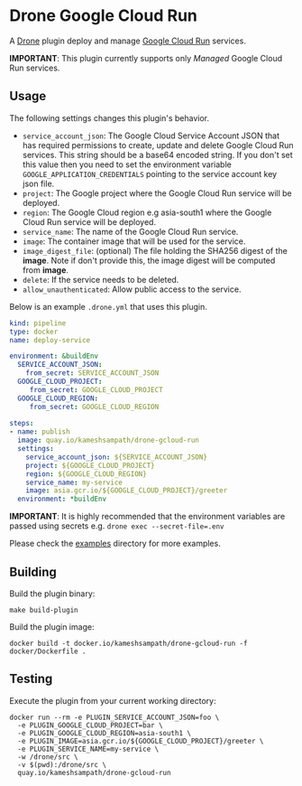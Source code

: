 # Drone Google Cloud Run

A [Drone](https://drone.io) plugin deploy and manage [Google Cloud Run](https://cloud.google.com/run/) services.

__IMPORTANT__: This plugin currently supports only *Managed* Google Cloud Run services.

## Usage

The following settings changes this plugin's behavior.

* `service_account_json`: The Google Cloud Service Account JSON that has required permissions to create, update and delete Google Cloud Run services. This string should be a base64 encoded string. If you don't set this value then you need to set the environment variable `GOOGLE_APPLICATION_CREDENTIALS` pointing to the service account key json file.
* `project`: The Google project where the Google Cloud Run service will be deployed.
* `region`: The Google Cloud region e.g asia-south1 where the Google Cloud Run service will be deployed.
* `service_name`: The name of the Google Cloud Run service.
* `image`: The container image that will be used for the service.
* `image_digest_file`: (optional) The file holding the SHA256 digest of the __image__. Note if don't provide this, the image digest will be computed from __image__.
* `delete`: If the service needs to be deleted.
* `allow_unauthenticated`: Allow public access to the service.

Below is an example `.drone.yml` that uses this plugin.

```yaml
kind: pipeline
type: docker
name: deploy-service

environment: &buildEnv
  SERVICE_ACCOUNT_JSON:
    from_secret: SERVICE_ACCOUNT_JSON
  GOOGLE_CLOUD_PROJECT:
     from_secret: GOOGLE_CLOUD_PROJECT
  GOOGLE_CLOUD_REGION:
     from_secret: GOOGLE_CLOUD_REGION
  
steps:
- name: publish
  image: quay.io/kameshsampath/drone-gcloud-run
  settings:
    service_account_json: ${SERVICE_ACCOUNT_JSON}
    project: ${GOOGLE_CLOUD_PROJECT}
    region: ${GOOGLE_CLOUD_REGION}
    service_name: my-service
    image: asia.gcr.io/${GOOGLE_CLOUD_PROJECT}/greeter
  environment: *buildEnv
```

__IMPORTANT__: It is highly recommended that the environment variables are passed using secrets e.g. `drone exec --secret-file=.env`

Please check the [examples](./examples/) directory for more examples.

## Building

Build the plugin binary:

```text
make build-plugin
```

Build the plugin image:

```text
docker build -t docker.io/kameshsampath/drone-gcloud-run -f docker/Dockerfile .
```

## Testing

Execute the plugin from your current working directory:

```text
docker run --rm -e PLUGIN_SERVICE_ACCOUNT_JSON=foo \
  -e PLUGIN_GOOGLE_CLOUD_PROJECT=bar \
  -e PLUGIN_GOOGLE_CLOUD_REGION=asia-south1 \
  -e PLUGIN_IMAGE=asia.gcr.io/${GOOGLE_CLOUD_PROJECT}/greeter \
  -e PLUGIN_SERVICE_NAME=my-service \
  -w /drone/src \
  -v $(pwd):/drone/src \
  quay.io/kameshsampath/drone-gcloud-run
```
